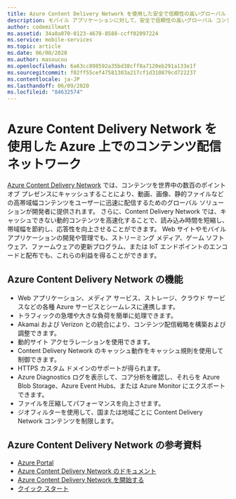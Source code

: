 ```yaml
---
title: Azure Content Delivery Network を使用した安全で信頼性の高いグローバル コンテンツ配信と高速化
description: モバイル アプリケーションに対して、安全で信頼性の高いグローバル コンテンツ配信を作成するためのサービスについて説明します。
author: codemillmatt
ms.assetid: 34a8a070-0123-4678-8588-ccff02097224
ms.service: mobile-services
ms.topic: article
ms.date: 06/08/2020
ms.author: masoucou
ms.openlocfilehash: 6a63cc898592a35bd38cff8a7120eb291a133e1f
ms.sourcegitcommit: f02ff55cef47581303a217cf1d310879cd722237
ms.contentlocale: ja-JP
ms.lasthandoff: 06/09/2020
ms.locfileid: "84632574"
---
```

# <a name="content-delivery-network-on-azure-with-azure-content-delivery-network"></a>Azure Content Delivery Network を使用した Azure 上でのコンテンツ配信ネットワーク

[Azure Content Delivery Network](https://azure.microsoft.com/services/cdn/) では、コンテンツを世界中の数百のポイント オブ プレゼンスにキャッシュすることにより、動画、画像、静的ファイルなどの高帯域幅コンテンツをユーザーに迅速に配信するためのグローバル ソリューションが開発者に提供されます。 さらに、Content Delivery Network では、キャッシュできない動的コンテンツを高速化することで、読み込み時間を短縮し、帯域幅を節約し、応答性を向上させることができます。 Web サイトやモバイル アプリケーションの開発や管理でも、ストリーミング メディア、ゲーム ソフトウェア、ファームウェアの更新プログラム、または IoT エンドポイントのエンコードと配布でも、これらの利益を得ることができます。

## <a name="azure-content-delivery-network-features"></a>Azure Content Delivery Network の機能

- Web アプリケーション、メディア サービス、ストレージ、クラウド サービスなどの各種 Azure サービスとシームレスに連携します。
- トラフィックの急増や大きな負荷を簡単に処理できます。
- Akamai および Verizon との統合により、コンテンツ配信戦略を構築および調整できます。
- 動的サイト アクセラレーションを使用できます。
- Content Delivery Network のキャッシュ動作をキャッシュ規則を使用して制御できます。
- HTTPS カスタム ドメインのサポートが得られます。
- Azure Diagnostics ログを表示して、コア分析を確認し、それらを Azure Blob Storage、Azure Event Hubs、または Azure Monitor にエクスポートできます。
- ファイルを圧縮してパフォーマンスを向上させます。
- ジオフィルターを使用して、国または地域ごとに Content Delivery Network コンテンツを制限します。

## <a name="azure-content-delivery-network-references"></a>Azure Content Delivery Network の参考資料

- [Azure Portal](https://portal.azure.com)
- [Azure Content Delivery Network のドキュメント](/azure/cdn/)
- [Azure Content Delivery Network を開始する](/azure/cdn/cdn-create-new-endpoint)
- [クイック スタート](/azure/cdn/cdn-create-new-endpoint)
